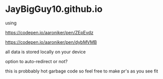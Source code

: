 # JayBigGuy10.github.io

using 

https://codepen.io/aaroniker/pen/ZEpEvdz

https://codepen.io/aaroniker/pen/dybMVMB

all data is stored locally on your device

option to auto-redirect or not?

this is probbably hot garbage code so feel free to make pr's as you see fit